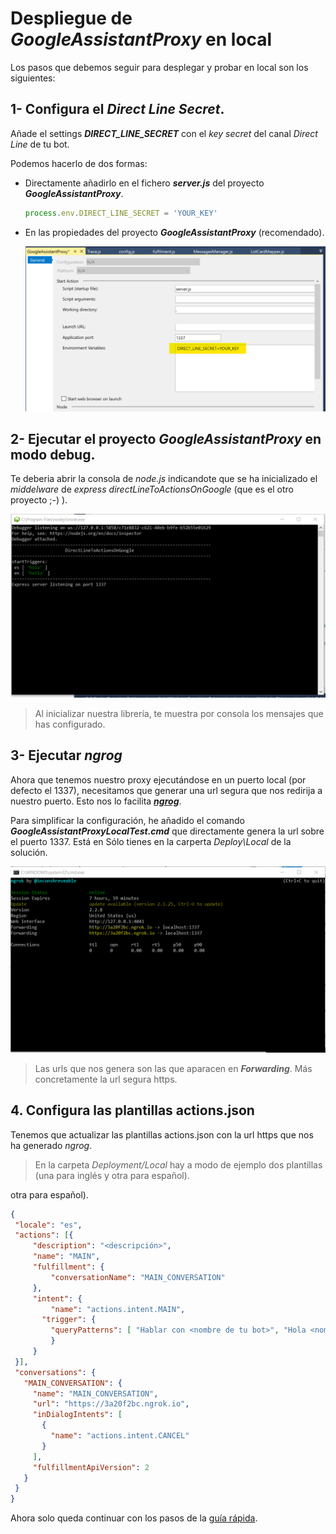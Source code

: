 # Despliegue de *GoogleAssistantProxy* en local

Los pasos que debemos seguir para desplegar y probar en local son los siguientes:

## 1- Configura el *Direct Line Secret*.
Añade el settings ***DIRECT_LINE_SECRET*** con el *key secret* del canal *Direct Line* de tu bot.

Podemos hacerlo de dos formas:
- Directamente añadirlo en el fichero ***server.js*** del proyecto ***GoogleAssistantProxy***.
  ```javascript
  process.env.DIRECT_LINE_SECRET = 'YOUR_KEY'
   ```
- En las propiedades del proyecto ***GoogleAssistantProxy*** (recomendado).

  ![Opciones del proyecto](images/vs-proyectOptions.png)

## 2- Ejecutar el proyecto *GoogleAssistantProxy* en modo debug.
Te deberia abrir la consola de *node.js*  indicandote que se ha inicializado el *middelware* de *express* *directLineToActionsOnGoogle* (que es el otro proyecto ;-) ).

![consola node.js](images/node.js-console.png)

> Al inicializar nuestra librería, te muestra por consola los mensajes que has configurado.

## 3- Ejecutar *ngrog*
Ahora que tenemos nuestro proxy ejecutándose en un puerto local (por defecto el 1337), necesitamos que generar una url segura que nos redirija a nuestro puerto. Esto nos lo facilita [***ngrog***](https://ngrok.com/).

Para simplificar la configuración, he añadido el comando ***GoogleAssistantProxyLocalTest.cmd*** que directamente genera la url sobre el puerto 1337. Está en  Sólo tienes en la carperta *Deploy\Local* de la solución.

![ngrog](images/vs-ngrog.png)

> Las urls que nos genera son las que aparacen en ***Forwarding***. Más concretamente la url segura https.


## 4. Configura las plantillas actions.json
Tenemos que actualizar las plantillas actions.json con la url https que nos ha generado *ngrog*.

> En la carpeta *Deployment/Local* hay a modo de ejemplo dos plantillas (una para inglés y otra para español).

otra para español).
   ```json
   {
    "locale": "es",
    "actions": [{
        "description": "<descripción>",
        "name": "MAIN",
        "fulfillment": {
            "conversationName": "MAIN_CONVERSATION"
        },
        "intent": {
            "name": "actions.intent.MAIN",
          "trigger": {
            "queryPatterns": [ "Hablar con <nombre de tu bot>", "Hola <nombre de tu bot>", "Quiero hablar con <nombre de tu bot>"]
            }
        }
    }],
    "conversations": {
      "MAIN_CONVERSATION": {
        "name": "MAIN_CONVERSATION",
        "url": "https://3a20f2bc.ngrok.io",
        "inDialogIntents": [
          {
            "name": "actions.intent.CANCEL"
          }
        ],
        "fulfillmentApiVersion": 2
      }
    }
}
   ```

Ahora solo queda continuar con los pasos de la [guía rápida](../readme.es-es.md).